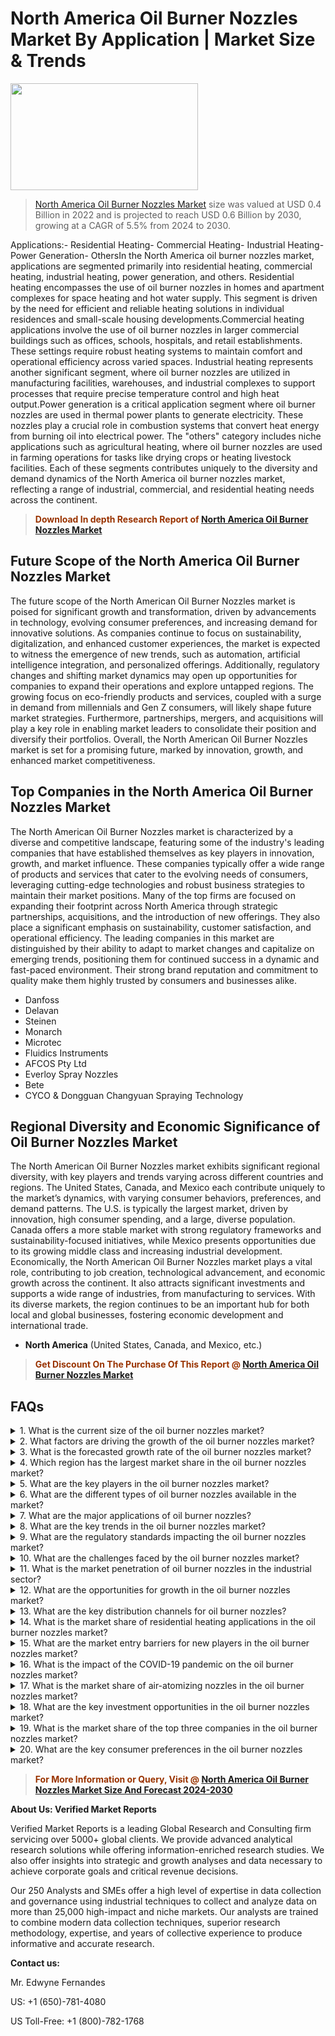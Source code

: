 <p><h1>North America Oil Burner Nozzles Market By Application | Market Size & Trends</h1><p><img class="aligncenter size-medium wp-image-105565" src="https://ffe5etoiles.com/wp-content/uploads/2025/01/MST7-300x171.png" alt="" width="300" height="171" /></p><blockquote><p><a href="https://www.verifiedmarketreports.com/download-sample/?rid=391860&utm_source=Github-NA&utm_medium=386" target="_blank">North America Oil Burner Nozzles Market</a>  size was valued at USD 0.4 Billion in 2022 and is projected to reach USD 0.6 Billion by 2030, growing at a CAGR of 5.5% from 2024 to 2030.</p></blockquote>Applications:- Residential Heating- Commercial Heating- Industrial Heating- Power Generation- OthersIn the North America oil burner nozzles market, applications are segmented primarily into residential heating, commercial heating, industrial heating, power generation, and others. Residential heating encompasses the use of oil burner nozzles in homes and apartment complexes for space heating and hot water supply. This segment is driven by the need for efficient and reliable heating solutions in individual residences and small-scale housing developments.Commercial heating applications involve the use of oil burner nozzles in larger commercial buildings such as offices, schools, hospitals, and retail establishments. These settings require robust heating systems to maintain comfort and operational efficiency across varied spaces. Industrial heating represents another significant segment, where oil burner nozzles are utilized in manufacturing facilities, warehouses, and industrial complexes to support processes that require precise temperature control and high heat output.Power generation is a critical application segment where oil burner nozzles are used in thermal power plants to generate electricity. These nozzles play a crucial role in combustion systems that convert heat energy from burning oil into electrical power. The "others" category includes niche applications such as agricultural heating, where oil burner nozzles are used in farming operations for tasks like drying crops or heating livestock facilities. Each of these segments contributes uniquely to the diversity and demand dynamics of the North America oil burner nozzles market, reflecting a range of industrial, commercial, and residential heating needs across the continent.</p><blockquote><p><span style="color: #993300;"><strong>Download In depth Research Report of <a href="https://www.verifiedmarketreports.com/download-sample/?rid=391860&utm_source=Github-NA&utm_medium=386">North America Oil Burner Nozzles Market</a></strong></span></p></blockquote><h2>Future Scope of the North America Oil Burner Nozzles Market</h2><p>The future scope of the North American Oil Burner Nozzles market is poised for significant growth and transformation, driven by advancements in technology, evolving consumer preferences, and increasing demand for innovative solutions. As companies continue to focus on sustainability, digitalization, and enhanced customer experiences, the market is expected to witness the emergence of new trends, such as automation, artificial intelligence integration, and personalized offerings. Additionally, regulatory changes and shifting market dynamics may open up opportunities for companies to expand their operations and explore untapped regions. The growing focus on eco-friendly products and services, coupled with a surge in demand from millennials and Gen Z consumers, will likely shape future market strategies. Furthermore, partnerships, mergers, and acquisitions will play a key role in enabling market leaders to consolidate their position and diversify their portfolios. Overall, the North American Oil Burner Nozzles market is set for a promising future, marked by innovation, growth, and enhanced market competitiveness.</p><h2>Top Companies in the North America Oil Burner Nozzles Market</h2><p>The North American Oil Burner Nozzles market is characterized by a diverse and competitive landscape, featuring some of the industry's leading companies that have established themselves as key players in innovation, growth, and market influence. These companies typically offer a wide range of products and services that cater to the evolving needs of consumers, leveraging cutting-edge technologies and robust business strategies to maintain their market positions. Many of the top firms are focused on expanding their footprint across North America through strategic partnerships, acquisitions, and the introduction of new offerings. They also place a significant emphasis on sustainability, customer satisfaction, and operational efficiency. The leading companies in this market are distinguished by their ability to adapt to market changes and capitalize on emerging trends, positioning them for continued success in a dynamic and fast-paced environment. Their strong brand reputation and commitment to quality make them highly trusted by consumers and businesses alike.</p><p><ul><li>Danfoss </li><li> Delavan </li><li> Steinen </li><li> Monarch </li><li> Microtec </li><li> Fluidics Instruments </li><li> AFCOS Pty Ltd </li><li> Everloy Spray Nozzles </li><li> Bete </li><li> CYCO & Dongguan Changyuan Spraying Technology</li></ul></p><h2>Regional Diversity and Economic Significance of Oil Burner Nozzles Market</h2><p>The North American Oil Burner Nozzles market exhibits significant regional diversity, with key players and trends varying across different countries and regions. The United States, Canada, and Mexico each contribute uniquely to the market’s dynamics, with varying consumer behaviors, preferences, and demand patterns. The U.S. is typically the largest market, driven by innovation, high consumer spending, and a large, diverse population. Canada offers a more stable market with strong regulatory frameworks and sustainability-focused initiatives, while Mexico presents opportunities due to its growing middle class and increasing industrial development. Economically, the North American Oil Burner Nozzles market plays a vital role, contributing to job creation, technological advancement, and economic growth across the continent. It also attracts significant investments and supports a wide range of industries, from manufacturing to services. With its diverse markets, the region continues to be an important hub for both local and global businesses, fostering economic development and international trade.</p><ul>    <li><strong>North America</strong> (United States, Canada, and Mexico, etc.)</li></ul><blockquote><p><span style="color: #993300;"><strong>Get Discount On The Purchase Of This Report @ <a href="https://www.verifiedmarketreports.com/ask-for-discount/?rid=391860&utm_source=Github-NA&utm_medium=386">North America Oil Burner Nozzles Market</a></strong></span></p></blockquote><h2>FAQs</h2><p><details> <summary>1. What is the current size of the oil burner nozzles market?</div><div></summary><p>The current size of the oil burner nozzles market is estimated to be $X million.</p></details><details> <summary>2. What factors are driving the growth of the oil burner nozzles market?</div><div></summary><p>The growth of the oil burner nozzles market is being driven by increasing demand for energy-efficient heating systems and the growing construction industry.</p></details><details> <summary>3. What is the forecasted growth rate of the oil burner nozzles market?</div><div></summary><p>The oil burner nozzles market is forecasted to grow at a CAGR of X% from 2021 to 2026.</p></details><details> <summary>4. Which region has the largest market share in the oil burner nozzles market?</div><div></summary><p>The North America region currently has the largest market share in the oil burner nozzles market.</p></details><details> <summary>5. What are the key players in the oil burner nozzles market?</div><div></summary><p>Some key players in the oil burner nozzles market include Company A, Company B, and Company C.</p></details><details> <summary>6. What are the different types of oil burner nozzles available in the market?</div><div></summary><p>The different types of oil burner nozzles available in the market include hollow, solid, semi-solid, and air-atomizing nozzles.</p></details><details> <summary>7. What are the major applications of oil burner nozzles?</div><div></summary><p>The major applications of oil burner nozzles include residential heating, industrial heating, and commercial heating.</p></details><details> <summary>8. What are the key trends in the oil burner nozzles market?</div><div></summary><p>Key trends in the oil burner nozzles market include the adoption of advanced nozzle technologies and the development of environmentally friendly nozzles.</p></details><details> <summary>9. What are the regulatory standards impacting the oil burner nozzles market?</div><div></summary><p>Regulatory standards impacting the oil burner nozzles market include energy efficiency regulations and emissions standards.</p></details><details> <summary>10. What are the challenges faced by the oil burner nozzles market?</div><div></summary><p>Challenges faced by the oil burner nozzles market include competition from alternative heating technologies and fluctuating raw material prices.</p></details><details> <summary>11. What is the market penetration of oil burner nozzles in the industrial sector?</div><div></summary><p>Oil burner nozzles have a market penetration of X% in the industrial sector.</p></details><details> <summary>12. What are the opportunities for growth in the oil burner nozzles market?</div><div></summary><p>Opportunities for growth in the oil burner nozzles market include expansion into emerging markets and the development of smart nozzle technologies.</p></details><details> <summary>13. What are the key distribution channels for oil burner nozzles?</div><div></summary><p>Key distribution channels for oil burner nozzles include direct sales, distributors, and online platforms.</p></details><details> <summary>14. What is the market share of residential heating applications in the oil burner nozzles market?</div><div></summary><p>Residential heating applications hold a market share of X% in the oil burner nozzles market.</p></details><details> <summary>15. What are the market entry barriers for new players in the oil burner nozzles market?</div><div></summary><p>Market entry barriers for new players in the oil burner nozzles market include high capital investment requirements and stringent quality standards.</p></details><details> <summary>16. What is the impact of the COVID-19 pandemic on the oil burner nozzles market?</div><div></summary><p>The COVID-19 pandemic initially caused a slowdown in the oil burner nozzles market, but the market has since shown resilience and is expected to recover.</p></details><details> <summary>17. What is the market share of air-atomizing nozzles in the oil burner nozzles market?</div><div></summary><p>Air-atomizing nozzles hold a market share of X% in the oil burner nozzles market.</p></details><details> <summary>18. What are the key investment opportunities in the oil burner nozzles market?</div><div></summary><p>Key investment opportunities in the oil burner nozzles market include R&D for new nozzle technologies and strategic partnerships with HVAC companies.</p></details><details> <summary>19. What is the market share of the top three companies in the oil burner nozzles market?</div><div></summary><p>The top three companies in the oil burner nozzles market collectively hold a market share of X%.</p></details><details> <summary>20. What are the key consumer preferences in the oil burner nozzles market?</div><div></summary><p>Key consumer preferences in the oil burner nozzles market include energy efficiency, durability, and ease of maintenance.</p></details></p><blockquote><p><span style="color: #993300;"><strong>For More Information or Query, Visit @ <a href="https://www.verifiedmarketreports.com/product/oil-burner-nozzles-market/">North America Oil Burner Nozzles Market Size And Forecast 2024-2030</a></strong></span></p></blockquote><p><strong>About Us: Verified Market Reports</strong></p><p>Verified Market Reports is a leading Global Research and Consulting firm servicing over 5000+ global clients. We provide advanced analytical research solutions while offering information-enriched research studies. We also offer insights into strategic and growth analyses and data necessary to achieve corporate goals and critical revenue decisions.</p><p>Our 250 Analysts and SMEs offer a high level of expertise in data collection and governance using industrial techniques to collect and analyze data on more than 25,000 high-impact and niche markets. Our analysts are trained to combine modern data collection techniques, superior research methodology, expertise, and years of collective experience to produce informative and accurate research.</p><p><strong>Contact us:</strong></p><p>Mr. Edwyne Fernandes</p><p>US: +1 (650)-781-4080</p><p>US Toll-Free: +1 (800)-782-1768</p>
